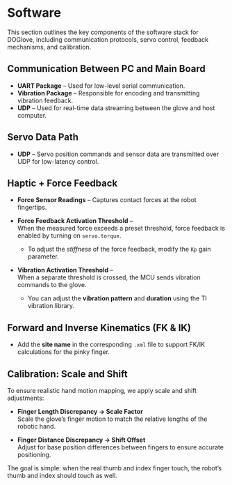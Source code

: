 # Software

This section outlines the key components of the software stack for DOGlove, including communication protocols, servo control, feedback mechanisms, and calibration.

## Communication Between PC and Main Board

- **UART Package** – Used for low-level serial communication.  
- **Vibration Package** – Responsible for encoding and transmitting vibration feedback.  
- **UDP** – Used for real-time data streaming between the glove and host computer.

## Servo Data Path

- **UDP** – Servo position commands and sensor data are transmitted over UDP for low-latency control.

## Haptic + Force Feedback

- **Force Sensor Readings** – Captures contact forces at the robot fingertips.
- **Force Feedback Activation Threshold** –  
  When the measured force exceeds a preset threshold, force feedback is enabled by turning on `servo.torque`.

  - To adjust the *stiffness* of the force feedback, modify the `Kp` gain parameter.

- **Vibration Activation Threshold** –  
  When a separate threshold is crossed, the MCU sends vibration commands to the glove.

  - You can adjust the **vibration pattern** and **duration** using the TI vibration library.

## Forward and Inverse Kinematics (FK & IK)

- Add the **site name** in the corresponding `.xml` file to support FK/IK calculations for the pinky finger.

## Calibration: Scale and Shift

To ensure realistic hand motion mapping, we apply scale and shift adjustments:

- **Finger Length Discrepancy → Scale Factor**  
  Scale the glove’s finger motion to match the relative lengths of the robotic hand.

- **Finger Distance Discrepancy → Shift Offset**  
  Adjust for base position differences between fingers to ensure accurate positioning.

The goal is simple: when the real thumb and index finger touch, the robot’s thumb and index should touch as well.
